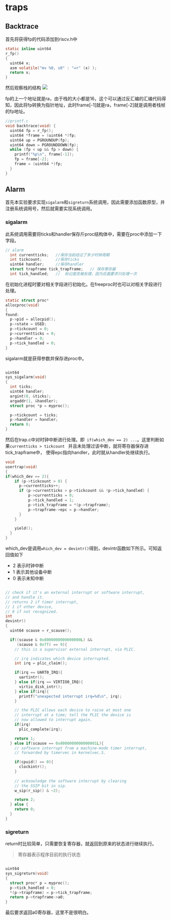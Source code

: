 # traps

## Backtrace 

首先将获得fp的代码添加到riscv.h中

```c
static inline uint64
r_fp()
{
  uint64 x;
  asm volatile("mv %0, s0" : "=r" (x) );
  return x;
}
```

然后观察栈的结构
![](../QA/image/栈.png)

fp的上一个地址就是ra，由于栈的大小都是16，这个可以通过反汇编的汇编代码得知，因此将fp转换为指针地址，此时frame[-1]就是ra，frame[-2]就是调用者栈帧的fp地址。

```c
//printf.c
void backtrace(void) {
  uint64 fp = r_fp();
  uint64 *frame = (uint64 *)fp;
  uint64 up = PGROUNDUP(fp);
  uint64 down = PGROUNDDOWN(fp);
  while (fp < up && fp > down) {
    printf("%p\n", frame[-1]);
    fp = frame[-2];
    frame = (uint64 *)fp;
  }
}

```

## Alarm

首先本实验要求实现`sigalarm`和`sigreturn`系统调用，因此需要添加函数原型，并注册系统调用号，然后就需要实现系统调用。

### sigalarm

此系统调用需要将ticks和handler保存斤proc结构体中，需要在proc中添加一下字段。

```c
// alarm
  int currentticks;   //保存当前经过了多少时钟周期
  int tickcount;      //保存ticks
  uint64 handler;     //保存handler
  struct trapframe tick_trapframe;   // 保存寄存器
  int tick_handled;   //  标记是否被处理，因为后面要求只处理一次
```

在初始化进程时要对相关字段进行初始化。在freeproc时也可以对相关字段进行处理。

```c
static struct proc*
allocproc(void)
{
found:
  p->pid = allocpid();
  p->state = USED;
  p->tickcount = 0;
  p->currentticks = 0;
  p->handler = 0;
  p->tick_handled = 0;
}
```

sigalarm就是获得参数并保存进proc中。

```c

uint64 
sys_sigalarm(void)
{
  int ticks;
  uint64 handler;
  argint(0, &ticks);
  argaddr(1, &handler);
  struct proc *p = myproc();

  p->tickcount = ticks;
  p->handler = handler;
  return 0;
}
```

然后在trap.c中对时钟中断进行处理。即` if(which_dev == 2) ...`。这里判断如果`currentticks > tickcount ` 并且未处理过该中断，就将寄存器保存进tick_trapframe中，
使得epc指向handler，此时就从handler处继续执行。

```c
void
usertrap(void)
{
if(which_dev == 2){
    if (p->tickcount > 0) {
      p->currentticks++;
      if (p->currentticks > p->tickcount && !p->tick_handled) {
          p->currentticks = 0;
          p->tick_handled = 1;
          p->tick_trapframe = *(p->trapframe);
          p->trapframe->epc = p->handler;
      }
    }

    yield();
  }
}
```


which_dev是调用`which_dev = devintr()`得到，devintr函数如下所示。可知返回值如下

+ 2 表示时钟中断
+ 1 表示其他设备中断
+ 0 表示未知中断

```c

// check if it's an external interrupt or software interrupt,
// and handle it.
// returns 2 if timer interrupt,
// 1 if other device,
// 0 if not recognized.
int
devintr()
{
  uint64 scause = r_scause();

  if((scause & 0x8000000000000000L) &&
     (scause & 0xff) == 9){
    // this is a supervisor external interrupt, via PLIC.

    // irq indicates which device interrupted.
    int irq = plic_claim();

    if(irq == UART0_IRQ){
      uartintr();
    } else if(irq == VIRTIO0_IRQ){
      virtio_disk_intr();
    } else if(irq){
      printf("unexpected interrupt irq=%d\n", irq);
    }

    // the PLIC allows each device to raise at most one
    // interrupt at a time; tell the PLIC the device is
    // now allowed to interrupt again.
    if(irq)
      plic_complete(irq);

    return 1;
  } else if(scause == 0x8000000000000001L){
    // software interrupt from a machine-mode timer interrupt,
    // forwarded by timervec in kernelvec.S.

    if(cpuid() == 0){
      clockintr();
    }
    
    // acknowledge the software interrupt by clearing
    // the SSIP bit in sip.
    w_sip(r_sip() & ~2);

    return 2;
  } else {
    return 0;
  }
}
```

### sigreturn

return时比较简单，只需要恢复寄存器，就返回到原来的状态进行继续执行。

> 寄存器表示程序目前的执行状态

```c

uint64 
sys_sigreturn(void)
{
  struct proc* p = myproc();
  p->tick_handled = 0;
  *(p->trapframe) = p->tick_trapframe;
  return p->trapframe->a0;
}
```

最后要求返回a0寄存器，这里不是很明白。







